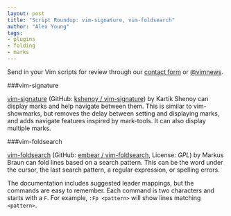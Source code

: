 ```yaml
---
layout: post
title: "Script Roundup: vim-signature, vim-foldsearch"
author: "Alex Young"
tags: 
- plugins
- folding
- marks
---
```


<div class="intro">
Send in your Vim scripts for review through our <a href="/contact.html">contact form</a> or <a href="http://twitter.com/vimnews">@vimnews</a>.
</div>

###vim-signature

[vim-signature](http://www.vim.org/scripts/script.php?script_id=4118) (GitHub: [kshenoy / vim-signature](https://github.com/kshenoy/vim-signature)) by Kartik Shenoy can display marks and help navigate between them.  This is similar to vim-showmarks, but removes the delay between setting and displaying marks, and adds navigate features inspired by mark-tools.  It can also display multiple marks.

###vim-foldsearch

[vim-foldsearch](http://www.vim.org/scripts/script.php?script_id=2302) (GitHub: [embear / vim-foldsearch](https://github.com/embear/vim-foldsearch), License: _GPL_) by Markus Braun can fold lines based on a search pattern.  This can be the word under the cursor, the last search pattern, a regular expression, or spelling errors.

The documentation includes suggested leader mappings, but the commands are easy to remember.  Each command is two characters and starts with a `F`.  For example, `:Fp <pattern>` will show lines matching `<pattern>`.
